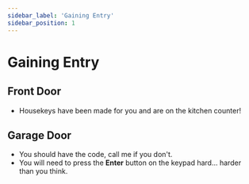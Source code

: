 ```yaml
---
sidebar_label: 'Gaining Entry'
sidebar_position: 1
---
```


# Gaining Entry

## Front Door
- Housekeys have been made for you and are on the kitchen counter!

## Garage Door
- You should have the code, call me if you don't.
- You will need to press the **Enter** button on the keypad hard... harder than you think. 